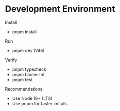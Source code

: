 # Development Environment

Install
- pnpm install

Run
- pnpm dev (Vite)

Verify
- pnpm typecheck
- pnpm biome:lint
- pnpm test

Recommendations
- Use Node 18+ (LTS)
- Use pnpm for faster installs
